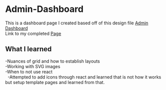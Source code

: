 # Admin-Dashboard
This is a dashboard page I created based off of this design file [Admin Dashboard](https://cdn.statically.io/gh/TheOdinProject/curriculum/43cc6ab69fdfbef40d431a65677d2144668930ac/intermediate_html_css/grid/project_admin_dashboard/imgs/dashboard-project.png) 
 <br />
 Link to my completed [Page](https://mhickner44.github.io/Admin-Dashboard/)

## What I learned
-Nuances of grid and how to establish layouts <br />
-Working with SVG images<br />
-When to not use react<br />
&nbsp; -Attempted to add icons through react and learned that is not how it works but setup template pages and learned from that.

